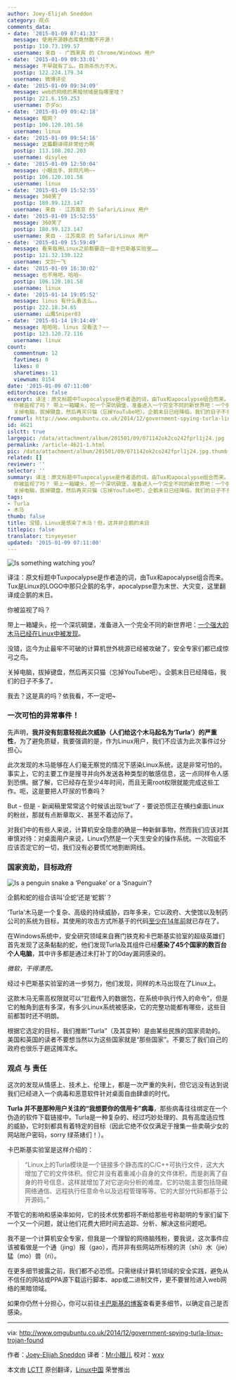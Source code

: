 ```yaml
---
author: Joey-Elijah Sneddon
category: 观点
comments_data:
- date: '2015-01-09 07:41:33'
  message: 使用开源静态库竟然敢不开源！
  postip: 110.73.199.57
  username: 来自 - 广西来宾 的 Chrome/Windows 用户
- date: '2015-01-09 09:33:01'
  message: 不早就有了么。目测杀伤力不大。
  postip: 122.224.179.34
  username: 微博评论
- date: '2015-01-09 09:34:09'
  message: web的网络的黑暗领域是指哪里哇？
  postip: 221.6.159.253
  username: 朩ダo○
- date: '2015-01-09 09:42:18'
  message: 暗网？
  postip: 106.120.101.58
  username: linux
- date: '2015-01-09 09:54:16'
  message: 这篇翻译得非常给力啊
  postip: 113.108.202.203
  username: disylee
- date: '2015-01-09 12:50:04'
  message: 小眼出手，非同凡响~~
  postip: 106.120.101.58
  username: linux
- date: '2015-01-09 15:52:55'
  message: 360笑了
  postip: 180.99.123.147
  username: 来自 - 江苏南京 的 Safari/Linux 用户
- date: '2015-01-09 15:52:55'
  message: 360笑了
  postip: 180.99.123.147
  username: 来自 - 江苏南京 的 Safari/Linux 用户
- date: '2015-01-09 15:59:49'
  message: 看来每用Linux之前都要逛一逛卡巴斯基实验室……
  postip: 121.32.130.122
  username: 文剑一飞
- date: '2015-01-09 16:30:02'
  message: 也不用吧，哈哈~
  postip: 106.120.101.58
  username: linux
- date: '2015-01-14 19:05:52'
  message: linus 有什么看法么。。
  postip: 222.18.34.65
  username: 山鹰Sniper03
- date: '2015-01-14 19:14:49'
  message: 哈哈哈，linus 没看法？~~
  postip: 123.120.72.116
  username: linux
count:
  commentnum: 12
  favtimes: 0
  likes: 0
  sharetimes: 11
  viewnum: 8154
date: '2015-01-09 07:11:00'
editorchoice: false
excerpt: 译注：原文标题中Tuxpocalypse是作者造的词，由Tux和apocalypse组合而来。Tux是Linux的LOGO中那只企鹅的名字，apocalypse意为末世、大灾变，这里翻译成企鹅的末日。
  你被监视了吗？ 带上一箱罐头，挖一个深坑碉堡，准备进入一个完全不同的新世界吧：一个强大的木马已经在Linux中被发现。 没错，迄今为止最牢不可破的计算机世外桃源已经被攻破了，安全专家们都已成惊弓之鸟。
  关掉电脑，拔掉键盘，然后再买只猫（忘掉YouTube吧）。企鹅末日已经降临，我们的日子不多了。 我去？这是真的吗？依我看，不一定吧~ 一次可怕的异常事件！ 先声明
fromurl: http://www.omgubuntu.co.uk/2014/12/government-spying-turla-linux-trojan-found
id: 4621
islctt: true
largepic: /data/attachment/album/201501/09/071142ok2co242fprl1j24.jpg
permalink: /article-4621-1.html
pic: /data/attachment/album/201501/09/071142ok2co242fprl1j24.jpg.thumb.jpg
related: []
reviewer: ''
selector: ''
summary: 译注：原文标题中Tuxpocalypse是作者造的词，由Tux和apocalypse组合而来。Tux是Linux的LOGO中那只企鹅的名字，apocalypse意为末世、大灾变，这里翻译成企鹅的末日。
  你被监视了吗？ 带上一箱罐头，挖一个深坑碉堡，准备进入一个完全不同的新世界吧：一个强大的木马已经在Linux中被发现。 没错，迄今为止最牢不可破的计算机世外桃源已经被攻破了，安全专家们都已成惊弓之鸟。
  关掉电脑，拔掉键盘，然后再买只猫（忘掉YouTube吧）。企鹅末日已经降临，我们的日子不多了。 我去？这是真的吗？依我看，不一定吧~ 一次可怕的异常事件！ 先声明
tags:
- Turla
- 木马
thumb: false
title: 没错，Linux是感染了木马！但，这并非企鹅的末日
titlepic: false
translator: tinyeyeser
updated: '2015-01-09 07:11:00'
---
```


![Is something watching you?](/data/attachment/album/201501/09/071142ok2co242fprl1j24.jpg)


译注：原文标题中Tuxpocalypse是作者造的词，由Tux和apocalypse组合而来。Tux是Linux的LOGO中那只企鹅的名字，apocalypse意为末世、大灾变，这里翻译成企鹅的末日。


你被监视了吗？


带上一箱罐头，挖一个深坑碉堡，准备进入一个完全不同的新世界吧：[一个强大的木马已经在Linux中被发现](https://securelist.com/blog/research/67962/the-penquin-turla-2/)。


没错，迄今为止最牢不可破的计算机世外桃源已经被攻破了，安全专家们都已成惊弓之鸟。


关掉电脑，拔掉键盘，然后再买只猫（忘掉YouTube吧）。企鹅末日已经降临，我们的日子不多了。


我去？这是真的吗？依我看，不一定吧~


### 一次可怕的异常事件！


先声明，**我并没有刻意轻视此次威胁（人们给这个木马起名为‘Turla’）的严重性**，为了避免质疑，我要强调的是，作为Linux用户，我们不应该为此次事件过分担心。


此次发现的木马能够在人们毫无察觉的情况下感染Linux系统，这是非常可怕的。事实上，它的主要工作是搜寻并向外发送各种类型的敏感信息，这一点同样令人感到恐惧。据了解，它已经存在至少4年时间，而且无需root权限就能完成这些工作。呃，这是要把人吓尿的节奏吗？


But - 但是 - 新闻稿里常常这个时候该出现‘but’了 - 要说恐慌正在横扫桌面Linux的粉丝，那就有点断章取义、甚至不着边际了。


对我们中的有些人来说，计算机安全隐患的确是一种新鲜事物，然而我们应该对其审慎对待：对桌面用户来说，Linux仍然是一个天生安全的操作系统。一次瑕疵不应该否定它的一切，我们没有必要慌忙地割断网线。


### 国家资助，目标政府


![Is a penguin snake a ‘Penguake’ or a ‘Snaguin’?](/data/attachment/album/201501/09/071143itt5xhzrt5nu4nn6.jpg)


企鹅和蛇的组合该叫‘企蛇’还是‘蛇鹅’？


‘Turla’木马是一个复杂、高级的持续威胁，四年多来，它以政府、大使馆以及制药公司的系统为目标，其使用的攻击方式所基于的代码[至少在14年前](https://twitter.com/joernchen/status/542060412188262400)就已存在了。


在Windows系统中，安全研究领域来自赛门铁克和卡巴斯基实验室的超级英雄们首先发现了这条黏黏的蛇，他们发现Turla及其组件已经**感染了45个国家的数百台个人电脑**，其中许多都是通过未打补丁的0day漏洞感染的。


*微软，干得漂亮。*


经过卡巴斯基实验室的进一步努力，他们发现，同样的木马出现在了Linux上。


这款木马无需高权限就可以“拦截传入的数据包，在系统中执行传入的命令”，但是它的触角到底有多深，有多少Linux系统被感染，它的完整功能都有哪些，这些目前都暂时还不明朗。


根据它选定的目标，我们推断“Turla”（及其变种）是由某些民族的国家资助的。美国和英国的读者不要想当然以为这些国家就是“那些国家”。不要忘了我们自己的政府也很乐于趟这摊浑水。


### 观点 与 责任


这次的发现从情感上、技术上、伦理上，都是一次严重的失利，但它远没有达到说我们已经进入一个病毒和恶意软件针对桌面自由肆虐的时代。


**Turla 并不是那种用户关注的“我想要你的信用卡”病毒**，那些病毒往往绑定在一个伪造的软件下载链接中。Turla是一种复杂的、经过巧妙处理的、具有高度适应性的威胁，它时刻都具有着特定的目标（因此它绝不仅仅满足于搜集一些卖萌少女的网站账户密码，sorry 绿茶婊们！）。


卡巴斯基实验室是这样介绍的：



> 
> “Linux上的Turla模块是一个链接多个静态库的C/C++可执行文件，这大大增加了它的文件体积。但它并没有着重减小自身的文件体积，而是剥离了自身的符号信息，这样就增加了对它逆向分析的难度。它的功能主要包括隐藏网络通信、远程执行任意命令以及远程管理等等。它的大部分代码都基于公开源码。”
> 
> 
> 


不管它的影响和感染率如何，它的技术优势都将不断给那些号称聪明的专家们留下一个又一个问题，就让他们花费大把时间去追踪、分析、解决这些问题吧。


我不是一个计算机安全专家，但我是一个理智的网络脑残粉，要我说，这次事件应该被看做是一个通（jing）报（gao），而并非有些网站所标榜的洪（shi）水（jie）猛（mo）兽（ri）。


在更多细节披露之前，我们都不必恐慌。只需继续计算机领域的安全实践，避免从不信任的网站或PPA源下载运行脚本、app或二进制文件，更不要冒险进入web网络的黑暗领域。


如果你仍然十分担心，你可以前往[卡巴斯基的博客](https://securelist.com/blog/research/67962/the-penquin-turla-2/)查看更多细节，以确定自己是否感染。




---


via: <http://www.omgubuntu.co.uk/2014/12/government-spying-turla-linux-trojan-found>


作者：[Joey-Elijah Sneddon](https://plus.google.com/117485690627814051450/?rel=author) 译者：[Mr小眼儿](http://blog.csdn.net/tinyeyeser) 校对：[wxy](https://github.com/wxy)


本文由 [LCTT](https://github.com/LCTT/TranslateProject) 原创翻译，[Linux中国](http://linux.cn/) 荣誉推出